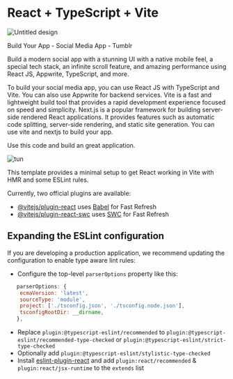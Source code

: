 # React + TypeScript + Vite













![Untitled design](https://github.com/samik1234/social-media-tumblr/assets/82882143/fadf94b4-d781-4f82-8f30-64d1f26b6bc3)





Build Your App - Social Media App - Tumblr






Build a modern social app with a stunning UI with a native mobile feel, a special tech stack, an infinite scroll feature, and amazing performance using React JS, Appwrite, TypeScript, and more.





To build your social media app, you can use React JS with TypeScript and Vite. You can also use Appwrite for backend services. Vite is a fast and lightweight build tool that provides a rapid development experience focused on speed and simplicity. Next.js is a popular framework for building server-side rendered React applications. It provides features such as automatic code splitting, server-side rendering, and static site generation. You can use vite and nextjs to build your app.





Use this code and build an great application.













![tun](https://github.com/samik1234/social-media-tumblr/assets/82882143/cc3fc668-9507-4735-843d-c5600685430e)

















This template provides a minimal setup to get React working in Vite with HMR and some ESLint rules.

Currently, two official plugins are available:

- [@vitejs/plugin-react](https://github.com/vitejs/vite-plugin-react/blob/main/packages/plugin-react/README.md) uses [Babel](https://babeljs.io/) for Fast Refresh
- [@vitejs/plugin-react-swc](https://github.com/vitejs/vite-plugin-react-swc) uses [SWC](https://swc.rs/) for Fast Refresh

## Expanding the ESLint configuration

If you are developing a production application, we recommend updating the configuration to enable type aware lint rules:

- Configure the top-level `parserOptions` property like this:

```js
   parserOptions: {
    ecmaVersion: 'latest',
    sourceType: 'module',
    project: ['./tsconfig.json', './tsconfig.node.json'],
    tsconfigRootDir: __dirname,
   },
```

- Replace `plugin:@typescript-eslint/recommended` to `plugin:@typescript-eslint/recommended-type-checked` or `plugin:@typescript-eslint/strict-type-checked`
- Optionally add `plugin:@typescript-eslint/stylistic-type-checked`
- Install [eslint-plugin-react](https://github.com/jsx-eslint/eslint-plugin-react) and add `plugin:react/recommended` & `plugin:react/jsx-runtime` to the `extends` list

